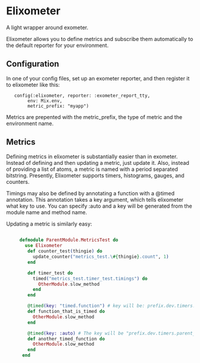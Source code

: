 Elixometer
==========

A light wrapper around exometer.

Elixometer allows you to define metrics and subscribe them automatically
to the default reporter for your environment.

## Configuration

In one of your config files, set up an exometer reporter, and then register
it to elixometer like this:

       config(:elixometer, reporter: :exometer_report_tty,
       	    env: Mix.env,
       	    metric_prefix: "myapp")
Metrics are prepented with the metric_prefix, the type of metric and the environment name. 

## Metrics

Defining metrics in elixometer is substantially easier than in exometer. Instead of defining and then updating a metric, just update it. Also, instead of providing a list of atoms, a metric is named with a period separated bitstring. Presently, Elixometer supports timers, histograms, gauges, and counters.

Timings may also be defined by annotating a function with a @timed annotation. This annotation takes a key argument, which tells elixometer what key to use. You  can specify :auto and a key will be generated from the module name and method name.

Updating a metric is similarly easy:

```elixir
     
     defmodule ParentModule.MetricsTest do
       use Elixometer
        def counter_test(thingie) do
          update_counter("metrics_test.\#{thingie}.count", 1)
        end

        def timer_test do
          timed("metrics_test.timer_test.timings") do
            OtherModule.slow_method
          end
        end

        @timed(key: "timed.function") # key will be: prefix.dev.timers.timed.function
        def function_that_is_timed do
          OtherModule.slow_method
        end

        @timed(key: :auto) # The key will be "prefix.dev.timers.parent_module.metrics_test.another_timed_function"
        def another_timed_function do
          OtherModule.slow_method
        end
      end
```